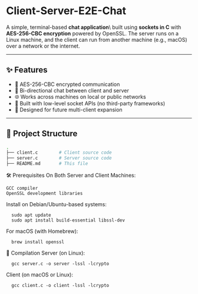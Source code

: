 # Client-Server-E2E-Chat

A simple, terminal-based **chat application**\\ built using **sockets in C** with **AES-256-CBC encryption** powered by OpenSSL. The server runs on a Linux machine, and the client can run from another machine (e.g., macOS) over a network or the internet.

---

## ✨ Features

- 🔐 AES-256-CBC encrypted communication
- 💬 Bi-directional chat between client and server
- 🌐 Works across machines on local or public networks
- 🧪 Built with low-level socket APIs (no third-party frameworks)
- 🧵 Designed for future multi-client expansion

---

## 📁 Project Structure

```bash
.
├── client.c        # Client source code
├── server.c        # Server source code
├── README.md       # This file

```

🛠️ Prerequisites
On Both Server and Client Machines:

    GCC compiler
    OpenSSL development libraries

Install on Debian/Ubuntu-based systems:
```
  sudo apt update
  sudo apt install build-essential libssl-dev
```
For macOS (with Homebrew):
```
  brew install openssl
```
🔧 Compilation
Server (on Linux):
```
  gcc server.c -o server -lssl -lcrypto
```
Client (on macOS or Linux):
```
  gcc client.c -o client -lssl -lcrypto
```
